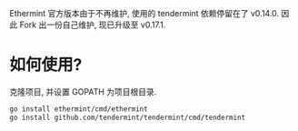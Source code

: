 Ethermint 官方版本由于不再维护, 使用的 tendermint 依赖停留在了 v0.14.0. 因此 Fork 出一份自己维护, 现已升级至 v0.17.1.

# 如何使用?

克隆项目, 并设置 GOPATH 为项目根目录.

```sh
go install ethermint/cmd/ethermint
go install github.com/tendermint/tendermint/cmd/tendermint
```
